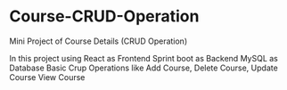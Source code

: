 # Course-CRUD-Operation
Mini Project of Course Details (CRUD Operation)

In this project using 
React as Frontend
Sprint boot as Backend
MySQL as Database
Basic Crup Operations like Add Course, Delete Course, Update Course View Course
